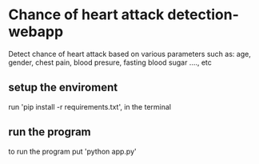 # Chance of heart attack detection-webapp
Detect chance of heart attack based on various parameters such as: age, gender, chest pain, blood presure, fasting blood sugar ...., etc

## setup the enviroment
run 'pip install -r requirements.txt', in the terminal

## run the program
to run the program put 'python app.py'

